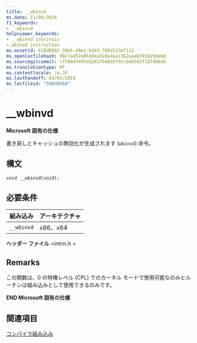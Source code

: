 ```yaml
---
title: __wbinvd
ms.date: 11/04/2016
f1_keywords:
- __wbinvd
helpviewer_keywords:
- __wbinvd intrinsic
- wbinvd instruction
ms.assetid: 628d0981-39e5-49e1-bd43-706d123af121
ms.openlocfilehash: 99c7a452e063dea328e4aa1362aae8783929deb0
ms.sourcegitcommit: c7f90df497e6261764893f9cc04b5d1f1bf0b64b
ms.translationtype: MT
ms.contentlocale: ja-JP
ms.lasthandoff: 04/05/2019
ms.locfileid: "59039268"
---
```

# <a name="wbinvd"></a>__wbinvd

**Microsoft 固有の仕様**

書き戻しとキャッシュの無効化が生成されます (`wbinvd`) 命令。

## <a name="syntax"></a>構文

```
void __wbinvd(void);
```

## <a name="requirements"></a>必要条件

|組み込み|アーキテクチャ|
|---------------|------------------|
|`__wbinvd`|x86、x64|

**ヘッダー ファイル** \<intrin.h >

## <a name="remarks"></a>Remarks

この関数は、0 の特権レベル (CPL) でのカーネル モードで使用可能なのみとルーチンは組み込みとして使用できるのみです。

**END Microsoft 固有の仕様**

## <a name="see-also"></a>関連項目

[コンパイラ組み込み](../intrinsics/compiler-intrinsics.md)